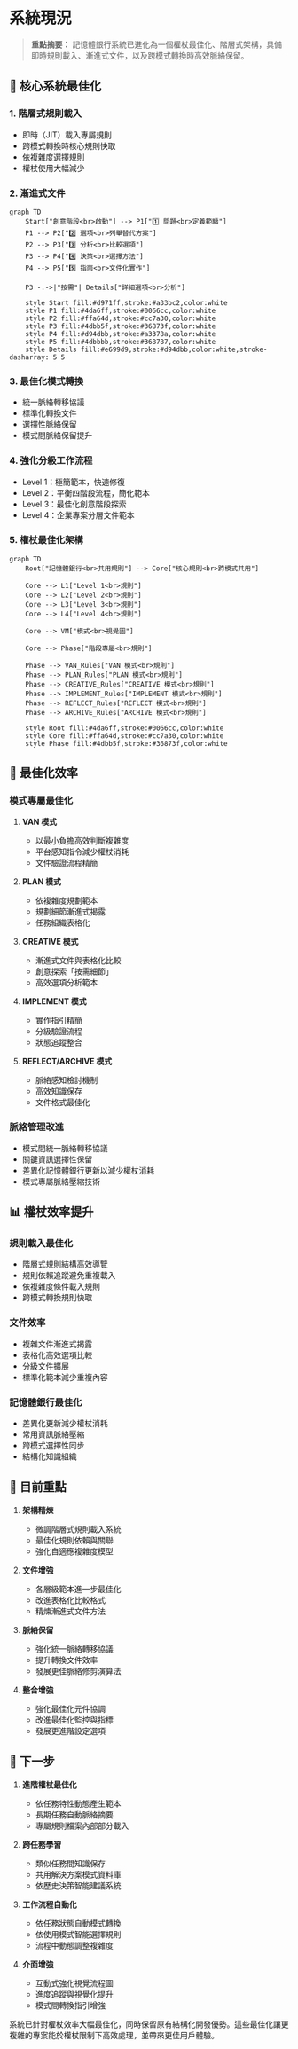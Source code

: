 # 系統現況

> **重點摘要：** 記憶體銀行系統已進化為一個權杖最佳化、階層式架構，具備即時規則載入、漸進式文件，以及跨模式轉換時高效脈絡保留。

## 🎯 核心系統最佳化

### 1. 階層式規則載入

- 即時（JIT）載入專屬規則
- 跨模式轉換時核心規則快取
- 依複雜度選擇規則
- 權杖使用大幅減少

### 2. 漸進式文件

```mermaid
graph TD
    Start["創意階段<br>啟動"] --> P1["1️⃣ 問題<br>定義範疇"]
    P1 --> P2["2️⃣ 選項<br>列舉替代方案"]
    P2 --> P3["3️⃣ 分析<br>比較選項"]
    P3 --> P4["4️⃣ 決策<br>選擇方法"]
    P4 --> P5["5️⃣ 指南<br>文件化實作"]

    P3 -.->|"按需"| Details["詳細選項<br>分析"]

    style Start fill:#d971ff,stroke:#a33bc2,color:white
    style P1 fill:#4da6ff,stroke:#0066cc,color:white
    style P2 fill:#ffa64d,stroke:#cc7a30,color:white
    style P3 fill:#4dbb5f,stroke:#36873f,color:white
    style P4 fill:#d94dbb,stroke:#a3378a,color:white
    style P5 fill:#4dbbbb,stroke:#368787,color:white
    style Details fill:#e699d9,stroke:#d94dbb,color:white,stroke-dasharray: 5 5
```

### 3. 最佳化模式轉換

- 統一脈絡轉移協議
- 標準化轉換文件
- 選擇性脈絡保留
- 模式間脈絡保留提升

### 4. 強化分級工作流程

- Level 1：極簡範本，快速修復
- Level 2：平衡四階段流程，簡化範本
- Level 3：最佳化創意階段探索
- Level 4：企業專案分層文件範本

### 5. 權杖最佳化架構

```mermaid
graph TD
    Root["記憶體銀行<br>共用規則"] --> Core["核心規則<br>跨模式共用"]

    Core --> L1["Level 1<br>規則"]
    Core --> L2["Level 2<br>規則"]
    Core --> L3["Level 3<br>規則"]
    Core --> L4["Level 4<br>規則"]

    Core --> VM["模式<br>視覺圖"]

    Core --> Phase["階段專屬<br>規則"]

    Phase --> VAN_Rules["VAN 模式<br>規則"]
    Phase --> PLAN_Rules["PLAN 模式<br>規則"]
    Phase --> CREATIVE_Rules["CREATIVE 模式<br>規則"]
    Phase --> IMPLEMENT_Rules["IMPLEMENT 模式<br>規則"]
    Phase --> REFLECT_Rules["REFLECT 模式<br>規則"]
    Phase --> ARCHIVE_Rules["ARCHIVE 模式<br>規則"]

    style Root fill:#4da6ff,stroke:#0066cc,color:white
    style Core fill:#ffa64d,stroke:#cc7a30,color:white
    style Phase fill:#4dbb5f,stroke:#36873f,color:white
```

## 🔄 最佳化效率

### 模式專屬最佳化

1. **VAN 模式**

   - 以最小負擔高效判斷複雜度
   - 平台感知指令減少權杖消耗
   - 文件驗證流程精簡

2. **PLAN 模式**

   - 依複雜度規劃範本
   - 規劃細節漸進式揭露
   - 任務組織表格化

3. **CREATIVE 模式**

   - 漸進式文件與表格化比較
   - 創意探索「按需細節」
   - 高效選項分析範本

4. **IMPLEMENT 模式**

   - 實作指引精簡
   - 分級驗證流程
   - 狀態追蹤整合

5. **REFLECT/ARCHIVE 模式**
   - 脈絡感知檢討機制
   - 高效知識保存
   - 文件格式最佳化

### 脈絡管理改進

- 模式間統一脈絡轉移協議
- 關鍵資訊選擇性保留
- 差異化記憶體銀行更新以減少權杖消耗
- 模式專屬脈絡壓縮技術

## 📊 權杖效率提升

### 規則載入最佳化

- 階層式規則結構高效導覽
- 規則依賴追蹤避免重複載入
- 依複雜度條件載入規則
- 跨模式轉換規則快取

### 文件效率

- 複雜文件漸進式揭露
- 表格化高效選項比較
- 分級文件擴展
- 標準化範本減少重複內容

### 記憶體銀行最佳化

- 差異化更新減少權杖消耗
- 常用資訊脈絡壓縮
- 跨模式選擇性同步
- 結構化知識組織

## 🎯 目前重點

1. **架構精煉**

   - 微調階層式規則載入系統
   - 最佳化規則依賴與關聯
   - 強化自適應複雜度模型

2. **文件增強**

   - 各層級範本進一步最佳化
   - 改進表格化比較格式
   - 精煉漸進式文件方法

3. **脈絡保留**

   - 強化統一脈絡轉移協議
   - 提升轉換文件效率
   - 發展更佳脈絡修剪演算法

4. **整合增強**
   - 強化最佳化元件協調
   - 改進最佳化監控與指標
   - 發展更進階設定選項

## 🚀 下一步

1. **進階權杖最佳化**

   - 依任務特性動態產生範本
   - 長期任務自動脈絡摘要
   - 專屬規則檔案內部部分載入

2. **跨任務學習**

   - 類似任務間知識保存
   - 共用解決方案模式資料庫
   - 依歷史決策智能建議系統

3. **工作流程自動化**

   - 依任務狀態自動模式轉換
   - 依使用模式智能選擇規則
   - 流程中動態調整複雜度

4. **介面增強**
   - 互動式強化視覺流程圖
   - 進度追蹤與視覺化提升
   - 模式間轉換指引增強

系統已針對權杖效率大幅最佳化，同時保留原有結構化開發優勢。這些最佳化讓更複雜的專案能於權杖限制下高效處理，並帶來更佳用戶體驗。
